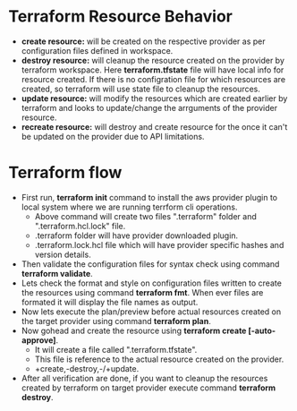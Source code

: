 # Terraform Resource Behavior
- **create resource:** will be created on the respective provider as per configuration files defined in workspace.
- **destroy resource:** will cleanup the resource created on the provider by terraform workspace. Here **terraform.tfstate** file will have local info for resource created. If there is no configration file for which resources are created, so terraform will use state file to cleanup the resources.
- **update resource:** will modify the resources which are created earlier by terraform and looks to update/change the arrguments of the provider resource.
- **recreate resource:** will destroy and create resource for the once it can't be updated on the provider due to API limitations.

# Terraform flow
- First run, **terraform init** command to install the aws provider plugin to local system where we are running terrform cli operations.
  - Above command will create two files ".terraform" folder and ".terraform.hcl.lock" file.
  - .terraform folder will have provider downloaded plugin.
  - .terraform.lock.hcl file which will have provider specific hashes and version details.
- Then validate the configuration files for syntax check using command **terraform validate**.
- Lets check the format and style on configuration files written to create the resources using command **terraform fmt**. When ever files are formated it will display the file names as output.
- Now lets execute the plan/preview before actual resources created on the target provider using command **terraform plan**.
- Now gohead and create the resource using **terraform create \[-auto-approve\]**.
  - It will create a file called ".terraform.tfstate".
  - This file is reference to the actual resource created on the provider.
  - +create,-destroy,-/+update.
- After all verification are done, if you want to cleanup the resources created by terraform on target provider execute command **terraform destroy**.